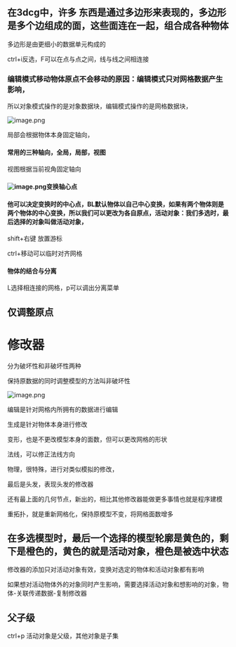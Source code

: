 ## 在3dcg中，许多 东西是通过多边形来表现的，多边形是多个边组成的面，这些面连在一起，组合成各种物体

多边形是由更细小的数据单元构成的

ctrl+i反选，F可以在点与点之间，线与线之间相连接

### 编辑模式移动物体原点不会移动的原因：编辑模式只对网格数据产生影响，

所以对象模式操作的是对象数据块，编辑模式操作的是网格数据块，

![image.png](https://cdn.jsdelivr.net/gh/ymingZ/note-gen-image-sync@main/2025-06/e7066582-99f9-4e6c-b61d-902e3437c677.png)

局部会根据物体本身固定轴向，

#### 常用的三种轴向，全局，局部，视图

视图根据当前视角固定轴向

#### ![image.png](https://cdn.jsdelivr.net/gh/ymingZ/note-gen-image-sync@main/2025-06/2a8b990b-845b-4497-8096-d13bb8395454.png)变换轴心点

#### 他可以决定变换时的中心点，BL默认物体以自己中心变换，如果有两个物体则是两个物体的中心变换，所以我们可以更改为各自原点，活动对象：我们多选时，最后选择的对象叫做活动对象，

shift+右键 放置游标

ctrl+移动可以临时对齐网格

#### 物体的结合与分离

L选择相连接的网格，p可以调出分离菜单

## 仅调整原点

# 修改器

分为破坏性和非破坏性两种

保持原数据的同时调整模型的方法叫非破坏性

![image.png](https://cdn.jsdelivr.net/gh/ymingZ/note-gen-image-sync@main/2025-06/49824a7e-fecf-45fd-8c63-5b8f09214d42.png)

编辑是针对网格内所拥有的数据进行编辑

生成是针对物体本身进行修改

变形，也是不更改模型本身的面数，但可以更改网格的形状

法线，可以修正法线方向

物理，很特殊，进行对类似模拟的修改，

最后是头发，表现头发的修改器

还有最上面的几何节点，新出的，相比其他修改器能做更多事情也就是程序建模

重拓扑，就是重新网格化，保持原模型不变，将网格面数增多

## 在多选模型时，最后一个选择的模型轮廓是黄色的，剩下是橙色的，黄色的就是活动对象，橙色是被选中状态

修改器的添加只对活动对象有效，变换对选定的物体和活动对象都有影响

如果想对活动物体外的对象同时产生影响，需要选择活动对象和想影响的对象，物体-关联传递数据-复制修改器


## 父子级

ctrl+p 活动对象是父级，其他对象是子集
